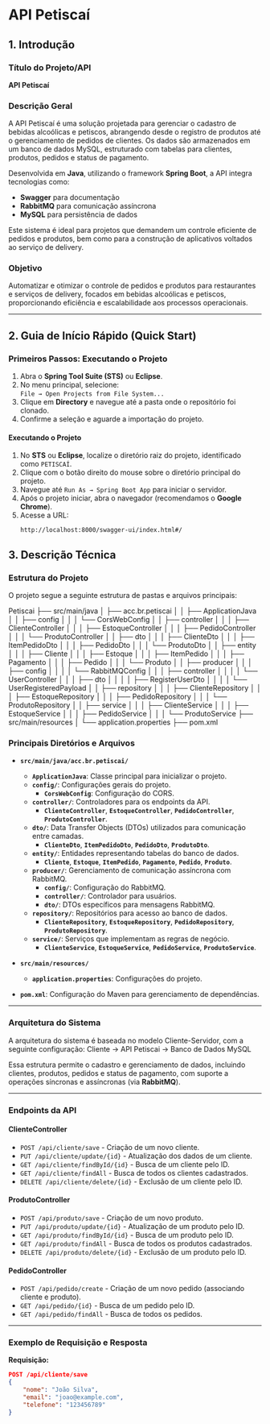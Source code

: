 # API Petiscaí

## 1. Introdução

### Título do Projeto/API
**API Petiscaí**

### Descrição Geral
A API Petiscaí é uma solução projetada para gerenciar o cadastro de bebidas alcoólicas e petiscos, abrangendo desde o registro de produtos até o gerenciamento de pedidos de clientes. Os dados são armazenados em um banco de dados MySQL, estruturado com tabelas para clientes, produtos, pedidos e status de pagamento.

Desenvolvida em **Java**, utilizando o framework **Spring Boot**, a API integra tecnologias como:
- **Swagger** para documentação
- **RabbitMQ** para comunicação assíncrona
- **MySQL** para persistência de dados

Este sistema é ideal para projetos que demandem um controle eficiente de pedidos e produtos, bem como para a construção de aplicativos voltados ao serviço de delivery.

### Objetivo
Automatizar e otimizar o controle de pedidos e produtos para restaurantes e serviços de delivery, focados em bebidas alcoólicas e petiscos, proporcionando eficiência e escalabilidade aos processos operacionais.

---

## 2. Guia de Início Rápido (Quick Start)

### Primeiros Passos: Executando o Projeto

1. Abra o **Spring Tool Suite (STS)** ou **Eclipse**.
2. No menu principal, selecione:  
   `File → Open Projects from File System...`
3. Clique em **Directory** e navegue até a pasta onde o repositório foi clonado.
4. Confirme a seleção e aguarde a importação do projeto.

#### Executando o Projeto
1. No **STS** ou **Eclipse**, localize o diretório raiz do projeto, identificado como `PETISCAÍ`.
2. Clique com o botão direito do mouse sobre o diretório principal do projeto.
3. Navegue até `Run As → Spring Boot App` para iniciar o servidor.
4. Após o projeto iniciar, abra o navegador (recomendamos o **Google Chrome**).
5. Acesse a URL:  
   ```url
   http://localhost:8000/swagger-ui/index.html#/

## 3. Descrição Técnica

### Estrutura do Projeto
O projeto segue a seguinte estrutura de pastas e arquivos principais:

Petiscai
├── src/main/java
│   ├── acc.br.petiscai
│   │   ├── ApplicationJava
│   │   ├── config
│   │   │   └── CorsWebConfig
│   │   ├── controller
│   │   │   ├── ClienteController
│   │   │   ├── EstoqueController
│   │   │   ├── PedidoController
│   │   │   └── ProdutoController
│   │   ├── dto
│   │   │   ├── ClienteDto
│   │   │   ├── ItemPedidoDto
│   │   │   ├── PedidoDto
│   │   │   └── ProdutoDto
│   │   ├── entity
│   │   │   ├── Cliente
│   │   │   ├── Estoque
│   │   │   ├── ItemPedido
│   │   │   ├── Pagamento
│   │   │   ├── Pedido
│   │   │   └── Produto
│   │   ├── producer
│   │   │   ├── config
│   │   │   │   └── RabbitMQConfig
│   │   │   ├── controller
│   │   │   │   └── UserController
│   │   │   ├── dto
│   │   │   │   ├── RegisterUserDto
│   │   │   │   └── UserRegisteredPayload
│   │   ├── repository
│   │   │   ├── ClienteRepository
│   │   │   ├── EstoqueRepository
│   │   │   ├── PedidoRepository
│   │   │   └── ProdutoRepository
│   │   ├── service
│   │   │   ├── ClienteService
│   │   │   ├── EstoqueService
│   │   │   ├── PedidoService
│   │   │   └── ProdutoService
├── src/main/resources
│   └── application.properties
├── pom.xml


### Principais Diretórios e Arquivos

- **`src/main/java/acc.br.petiscai/`**
  - **`ApplicationJava`**: Classe principal para inicializar o projeto.
  - **`config/`**: Configurações gerais do projeto.
    - **`CorsWebConfig`**: Configuração do CORS.
  - **`controller/`**: Controladores para os endpoints da API.
    - **`ClienteController`**, **`EstoqueController`**, **`PedidoController`**, **`ProdutoController`**.
  - **`dto/`**: Data Transfer Objects (DTOs) utilizados para comunicação entre camadas.
    - **`ClienteDto`**, **`ItemPedidoDto`**, **`PedidoDto`**, **`ProdutoDto`**.
  - **`entity/`**: Entidades representando tabelas do banco de dados.
    - **`Cliente`**, **`Estoque`**, **`ItemPedido`**, **`Pagamento`**, **`Pedido`**, **`Produto`**.
  - **`producer/`**: Gerenciamento de comunicação assíncrona com RabbitMQ.
    - **`config/`**: Configuração do RabbitMQ.
    - **`controller/`**: Controlador para usuários.
    - **`dto/`**: DTOs específicos para mensagens RabbitMQ.
  - **`repository/`**: Repositórios para acesso ao banco de dados.
    - **`ClienteRepository`**, **`EstoqueRepository`**, **`PedidoRepository`**, **`ProdutoRepository`**.
  - **`service/`**: Serviços que implementam as regras de negócio.
    - **`ClienteService`**, **`EstoqueService`**, **`PedidoService`**, **`ProdutoService`**.

- **`src/main/resources/`**
  - **`application.properties`**: Configurações do projeto.

- **`pom.xml`**: Configuração do Maven para gerenciamento de dependências.


---

### Arquitetura do Sistema
A arquitetura do sistema é baseada no modelo Cliente-Servidor, com a seguinte configuração:
Cliente → API Petiscai → Banco de Dados MySQL


Essa estrutura permite o cadastro e gerenciamento de dados, incluindo clientes, produtos, pedidos e status de pagamento, com suporte a operações síncronas e assíncronas (via **RabbitMQ**).

---

### Endpoints da API

#### **ClienteController**
- `POST /api/cliente/save` - Criação de um novo cliente.
- `PUT /api/cliente/update/{id}` - Atualização dos dados de um cliente.
- `GET /api/cliente/findById/{id}` - Busca de um cliente pelo ID.
- `GET /api/cliente/findAll` - Busca de todos os clientes cadastrados.
- `DELETE /api/cliente/delete/{id}` - Exclusão de um cliente pelo ID.

#### **ProdutoController**
- `POST /api/produto/save` - Criação de um novo produto.
- `PUT /api/produto/update/{id}` - Atualização de um produto pelo ID.
- `GET /api/produto/findById/{id}` - Busca de um produto pelo ID.
- `GET /api/produto/findAll` - Busca de todos os produtos cadastrados.
- `DELETE /api/produto/delete/{id}` - Exclusão de um produto pelo ID.

#### **PedidoController**
- `POST /api/pedido/create` - Criação de um novo pedido (associando cliente e produto).
- `GET /api/pedido/{id}` - Busca de um pedido pelo ID.
- `GET /api/pedido/findAll` - Busca de todos os pedidos.

---

### Exemplo de Requisição e Resposta

**Requisição:**
```json
POST /api/cliente/save
{
    "nome": "João Silva",
    "email": "joao@example.com",
    "telefone": "123456789"
}


